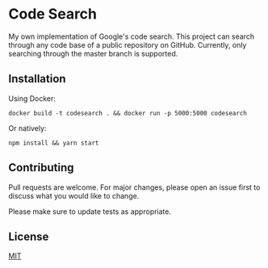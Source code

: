 # Code Search

My own implementation of Google's code search. This project can search through any code base of a public repository on GitHub. Currently, only searching through the master branch is supported.

## Installation
Using Docker:
```
docker build -t codesearch . && docker run -p 5000:5000 codesearch
```

Or natively:
```
npm install && yarn start
```

## Contributing
Pull requests are welcome. For major changes, please open an issue first to discuss what you would like to change.

Please make sure to update tests as appropriate.

## License
[MIT](https://github.com/paulmj7/codesearch/blob/master/LICENSE)
